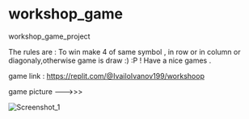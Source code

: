 # workshop_game
workshop_game_project

The rules are : To win make 4 of same symbol , in row or in column or diagonaly,otherwise game is draw :) :P ! 
  Have a nice games .
  
  
  
  game link : https://replit.com/@IvailoIvanov199/workshoop
                
game picture --->>> 

![Screenshot_1](https://github.com/IvailoIvanov1999/workshop_game/assets/122826150/42cd8f5d-5f8a-41be-a615-a58f4e2f541d)
            
            
            
            
